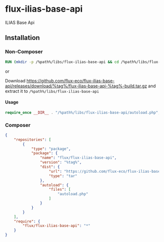 # flux-ilias-base-api

ILIAS Base Api

## Installation

### Non-Composer

```dockerfile
RUN (mkdir -p /%path%/libs/flux-ilias-base-api && cd /%path%/libs/flux-ilias-base-api && wget -O - https://github.com/flux-eco/flux-ilias-base-api/releases/download/%tag%/flux-ilias-base-api-%tag%-build.tar.gz | tar -xz --strip-components=1)
```

or

Download https://github.com/flux-eco/flux-ilias-base-api/releases/download/%tag%/flux-ilias-base-api-%tag%-build.tar.gz and extract it to `/%path%/libs/flux-ilias-base-api`

#### Usage

```php
require_once __DIR__ . "/%path%/libs/flux-ilias-base-api/autoload.php";
```

### Composer

```json
{
    "repositories": [
        {
            "type": "package",
            "package": {
                "name": "flux/flux-ilias-base-api",
                "version": "%tag%",
                "dist": {
                    "url": "https://github.com/flux-eco/flux-ilias-base-api/releases/download/%tag%/flux-ilias-base-api-%tag%-build.tar.gz",
                    "type": "tar"
                },
                "autoload": {
                    "files": [
                        "autoload.php"
                    ]
                }
            }
        }
    ],
    "require": {
        "flux/flux-ilias-base-api": "*"
    }
}
```
